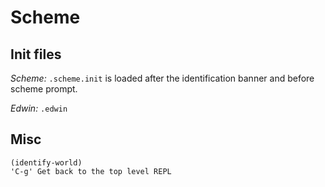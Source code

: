 # Scheme
  
## Init files

*Scheme:* `.scheme.init` is loaded after the identification banner and before scheme prompt.

*Edwin:* `.edwin`

## Misc

    (identify-world)
    'C-g' Get back to the top level REPL
